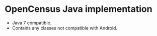 OpenCensus Java implementation
======================================================

* Java 7 compatible.
* Contains any classes not compatible with Android.
